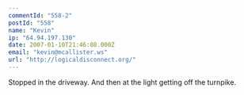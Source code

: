```yaml
---
commentId: "558-2"
postId: "558"
name: "Kevin"
ip: "64.94.197.130"
date: 2007-01-10T21:46:08.000Z
email: "kevin@mcallister.ws"
url: "http://logicaldisconnect.org/"
---
```

<p>Stopped in the driveway.  And then at the light getting off the turnpike.</p>